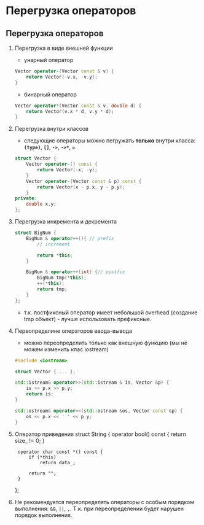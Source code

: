 # Перегрузка операторов

## Перегрузка операторов
1. Перегрузка в виде внешней функции

    * унарный оператор
    ```cpp
    Vector operator-(Vector const & v) {
        return Vector(-v.x, -v.y);
    }
    ```

    * бинарный оператор
    ```cpp
    Vector operator*(Vector const & v, double d) {
        return Vector(v.x * d, v.y * d);
    }
    ```

1. Перегрузка внутри классов

    * следующие операторы можно пегружать **только** внутри класса: **`(type)`**, **`[]`**, **`->`**, **`->*`**, **`=`**.

    ```cpp
    struct Vector {
        Vector operator-() const {
            return Vector(-x, -y);
        }
        Vector operator-(Vector const & p) const {
            return Vector(x - p.x, y - p.y);
        }
    private:
        double x,y;
    };
    ```

1. Перегрузка инкремента и декремента
    ```cpp
    struct BigNum {
        BigNum & operator++(){ // prefix
            // increment

            return *this;
        }

        BigNum & operator++(int) {// postfix
            BigNum tmp(*this);
            ++(*this);
            return tmp;
        }
    };
    ```

    * т.к. постфиксный оператор имеет небольшой overhead (создание tmp объект) - лучше использовать префиксные.

1. Переопределине операторов ввода-вывода

    * можно переопределить только как внешную функцию (мы не можем изменить клас iostream)
    ```cpp
    #include <iostream>

    struct Vector { ... };

    std::istream& operator>>(std::istream & is, Vector &p) {
        is >> p.x >> p.y;
        return is;
    }

    std::ostream& operator<<(std::ostream &os, Vector const &p) {
        os << p.x << ' ' << p.y;
    }
    ```
1. Оператор приведения
    struct String {
        operator bool() const {
            return size_ != 0;
        }

        operator char const *() const {
            if (*this)
                return data_;

            return "";
        }
    };

1. Не рекомендуется переопределять операторы с особым порядком выполнения: `&&`, `||`, `,`. Т.к. при переопределении будет нарушен порядок выполнения.
